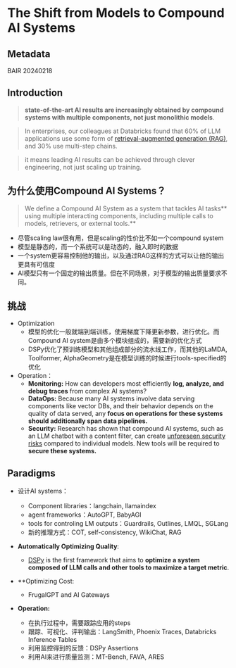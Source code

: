 # The Shift from Models to Compound AI Systems
## Metadata
BAIR
20240218
## Introduction
>**state-of-the-art AI results are increasingly obtained by compound systems with multiple components, not just monolithic models**.

> In enterprises, our colleagues at Databricks found that 60% of LLM applications use some form of [retrieval-augmented generation (RAG)](https://arxiv.org/pdf/2005.11401.pdf), and 30% use multi-step chains.

> it means leading AI results can be achieved through clever engineering, not just scaling up training.
## 为什么使用Compound AI Systems？
> We define a Compound AI System as a system that tackles AI tasks** using multiple interacting components, including multiple calls to models, retrievers, or external tools.**

- 尽管scaling law很有用，但是scaling的性价比不如一个compound system
- 模型是静态的，而一个系统可以是动态的，融入即时的数据
- 一个system更容易控制他的输出，以及通过RAG这样的方式可以让他的输出更具有可信度
- AI模型只有一个固定的输出质量。但在不同场景，对于模型的输出质量要求不同。

## 挑战
- Optimization
	- 模型的优化一般就端到端训练，使用梯度下降更新参数，进行优化。而Compound AI system是由多个模块组成的，需要新的优化方式
	- DSPy优化了预训练模型和其他组成部分的流水线工作，而其他的LaMDA, Toolformer, AlphaGeometry是在模型训练的时候进行tools-specified的优化
- Operation：
	- **Monitoring:** How can developers most efficiently **log, analyze, and debug traces** from complex AI systems?
	- **DataOps:** Because many AI systems involve data serving components like vector DBs, and their behavior depends on the quality of data served, any **focus on operations for these systems should additionally span data pipelines.**
	- **Security:** Research has shown that compound AI systems, such as an LLM chatbot with a content filter, can create [unforeseen security risks](https://arxiv.org/pdf/2309.05610.pdf) compared to individual models. New tools will be required to **secure these systems.**

## Paradigms
- 设计AI systems：
	- Component libraries：langchain, llamaindex
	- agent frameworks：AutoGPT, BabyAGI
	- tools for controling LM outputs：Guardrails, Outlines, LMQL, SGLang
	- 新的推理方式：COT, self-consistency, WikiChat, RAG
- **Automatically Optimizing Quality**:
	- [DSPy](https://arxiv.org/pdf/2310.03714.pdf) is the first framework that aims to **optimize a system composed of LLM calls and other tools to maximize a target metric**.
- **Optimizing Cost: 
	- FrugalGPT and AI Gateways

- **Operation:**
	- 在执行过程中，需要跟踪应用的steps
	- 跟踪、可视化、评判输出：LangSmith, Phoenix Traces, Databricks Inference Tables
	- 利用监控得到的反馈：DSPy Assertions
	- 利用AI来进行质量监测：MT-Bench, FAVA, ARES


